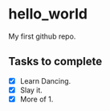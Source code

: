 # hello_world

My first github repo.

## Tasks to complete

 - [x] Learn Dancing.
 - [x] Slay it.
 - [x] More of 1.
